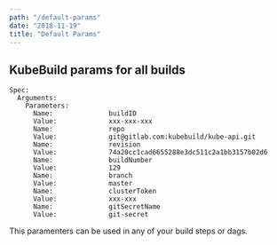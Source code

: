 ```yaml
---
path: "/default-params"
date: "2018-11-19"
title: "Default Params"
---
```


## KubeBuild params for all builds

```
Spec:
  Arguments:
    Parameters:
      Name:              buildID
      Value:             xxx-xxx-xxx
      Name:              repo
      Value:             git@gitlab.com:kubebuild/kube-api.git
      Name:              revision
      Value:             74a20cc1cad6655288e3dc511c2a1bb3157b02d6
      Name:              buildNumber
      Value:             129
      Name:              branch
      Value:             master
      Name:              clusterToken
      Value:             xxx-xxx
      Name:              gitSecretName
      Value:             git-secret
```

This paramenters can be used in any of your build steps or dags.